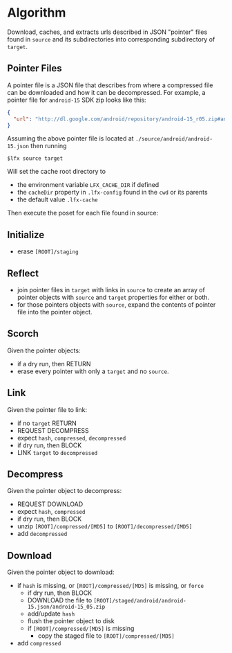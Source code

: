 # Algorithm
Download, caches, and extracts urls described in JSON "pointer" 
files found in `source` and its subdirectories into corresponding 
subdirectory of `target`.

## Pointer Files
A pointer file is a JSON file that describes from where a compressed file
can be downloaded and how it can be decompressed. For example, a pointer file for `android-15` SDK zip looks like this:
```json
{
  "url": "http://dl.google.com/android/repository/android-15_r05.zip#android-4.0.4"
}
```
Assuming the above pointer file is located at `./source/android/android-15.json` then running
```
$lfx source target
```
Will set the cache root directory to  
  - the environment variable `LFX_CACHE_DIR` if defined
  - the `cacheDir` property in `.lfx-config` found in the `cwd` or its parents
  - the default value `.lfx-cache`

Then execute the poset for each file found in source:

## Initialize
  - erase `[ROOT]/staging`

## Reflect
  - join pointer files in `target` with links in `source` to create an array
  of pointer objects with `source` and `target` properties for either or both.
  - for those pointers objects with `source`, expand the contents of pointer file into the pointer object.

## Scorch
Given the pointer objects:
  - if a dry run, then RETURN
  - erase every pointer with only a `target` and no `source`.

## Link
Given the pointer file to link:
  - if no `target` RETURN
  - REQUEST DECOMPRESS
  - expect `hash`, `compressed`, `decompressed`
  - if dry run, then BLOCK
  - LINK `target` to `decompressed`

## Decompress
Given the pointer object to decompress:
  - REQUEST DOWNLOAD
  - expect `hash`, `compressed`
  - if dry run, then BLOCK
  - unzip `[ROOT]/compressed/[MD5]` to `[ROOT]/decompressed/[MD5]`
  - add `decompressed`

## Download
Given the pointer object to download:
  - if `hash` is missing, or `[ROOT]/compressed/[MD5]` is missing, or `force`
    - if dry run, then BLOCK
    - DOWNLOAD the file to `[ROOT]/staged/android/android-15.json/android-15_05.zip`
    - add/update `hash`
    - flush the pointer object to disk
    - if `[ROOT]/compressed/[MD5]` is missing
      - copy the staged file to `[ROOT]/compressed/[MD5]`
  - add `compressed`
